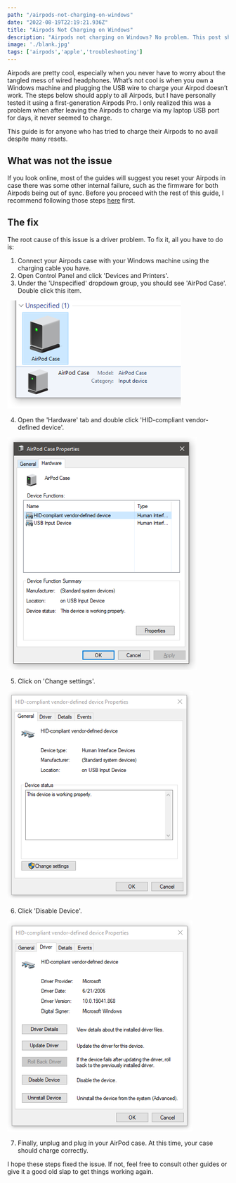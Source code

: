 ```yaml
---
path: "/airpods-not-charging-on-windows"
date: "2022-08-19T22:19:21.936Z"
title: "Airpods Not Charging on Windows"
description: "Airpods not charging on Windows? No problem. This post should help :)"
image: './blank.jpg'
tags: ['airpods','apple','troubleshooting']
---
```


Airpods are pretty cool, especially when you never have to worry about the tangled mess of wired headphones. What’s not cool is when you own a Windows machine and plugging the USB wire to charge your Airpod doesn’t work. The steps below should apply to all Airpods, but I have personally tested it using a first-generation Airpods Pro. I only realized this was a problem when after leaving the Airpods to charge via my laptop USB port for days, it never seemed to charge.

This guide is for anyone who has tried to charge their Airpods to no avail despite many resets.

## What was not the issue

If you look online, most of the guides will suggest you reset your Airpods in case there was some other internal failure, such as the firmware for both Airpods being out of sync. Before you proceed with the rest of this guide, I recommend following those steps [here](https://support.apple.com/en-us/HT209463) first.

## The fix

The root cause of this issue is a driver problem. To fix it, all you have to do is:

1. Connect your Airpods case with your Windows machine using the charging cable you have.
2. Open Control Panel and click 'Devices and Printers'.
3. Under the 'Unspecified' dropdown group, you should see 'AirPod Case'. Double click this item.

![](https://raw.githubusercontent.com/Spiderpig86/blog/master/images/Airpods%20Not%20Charging%20on%20Windows/Step3.PNG)

4. Open the 'Hardware' tab and double click 'HID-compliant vendor-defined device'.

![](https://raw.githubusercontent.com/Spiderpig86/blog/master/images/Airpods%20Not%20Charging%20on%20Windows/Step4.PNG)

5. Click on 'Change settings'.

![](https://raw.githubusercontent.com/Spiderpig86/blog/master/images/Airpods%20Not%20Charging%20on%20Windows/Step5.PNG)

6. Click 'Disable Device'.

![](https://raw.githubusercontent.com/Spiderpig86/blog/master/images/Airpods%20Not%20Charging%20on%20Windows/Step6.PNG)

7. Finally, unplug and plug in your AirPod case. At this time, your case should charge correctly.

I hope these steps fixed the issue. If not, feel free to consult other guides or give it a good old slap to get things working again.